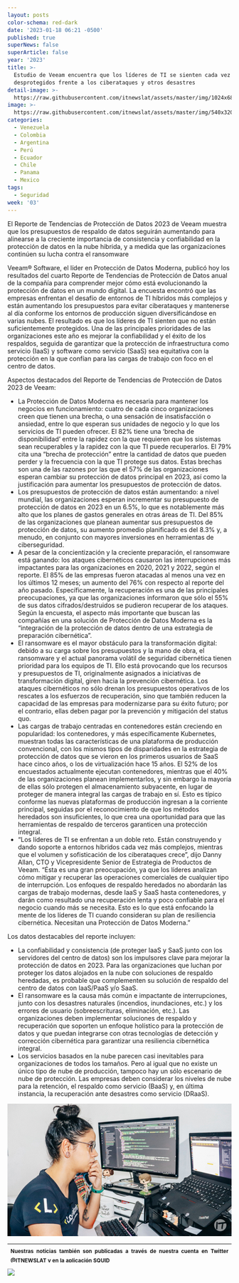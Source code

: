 ```yaml
---
layout: posts
color-schema: red-dark
date: '2023-01-18 06:21 -0500'
published: true
superNews: false
superArticle: false
year: '2023'
title: >-
  Estudio de Veeam encuentra que los líderes de TI se sienten cada vez más
  desprotegidos frente a los ciberataques y otros desastres 
detail-image: >-
  https://raw.githubusercontent.com/itnewslat/assets/master/img/1024x680/soporte-ti-g.jpg
image: >-
  https://raw.githubusercontent.com/itnewslat/assets/master/img/540x320/soporte-ti-p.jpg
categories:
  - Venezuela
  - Colombia
  - Argentina
  - Perú
  - Ecuador
  - Chile
  - Panama
  - Mexico
tags:
  - Seguridad
week: '03'
---
```

El Reporte de Tendencias de Protección de Datos 2023 de Veeam muestra que los presupuestos de respaldo de datos seguirán aumentando para alinearse a la creciente importancia de consistencia y confiabilidad en la protección de datos en la nube hibrida, y a medida que las organizaciones continúen su lucha contra el ransomware 

Veeam® Software, el líder en Protección de Datos Moderna, publicó hoy los resultados del cuarto Reporte de Tendencias de Protección de Datos anual de la compañía para comprender mejor cómo está evolucionando la protección de datos en un mundo digital. La encuesta encontró que las empresas enfrentan el desafío de entornos de TI híbridos más complejos y están aumentando los presupuestos para evitar ciberataques y mantenerse al día conforme los entornos de producción siguen diversificándose en varias nubes. El resultado es que los líderes de TI sienten que no están suficientemente protegidos. Una de las principales prioridades de las organizaciones este año es mejorar la confiabilidad y el éxito de los respaldos, seguida de garantizar que la protección de infraestructura como servicio (IaaS) y software como servicio (SaaS) sea equitativa con la protección en la que confían para las cargas de trabajo con foco en el centro de datos. 

Aspectos destacados del Reporte de Tendencias de Protección de Datos 2023 de Veeam: 

- La Protección de Datos Moderna es necesaria para mantener los negocios en funcionamiento: cuatro de cada cinco organizaciones creen que tienen una brecha, o una sensación de insatisfacción o ansiedad, entre lo que esperan sus unidades de negocio y lo que los servicios de TI pueden ofrecer. El 82% tiene una ‘brecha de disponibilidad’ entre la rapidez con la que requieren que los sistemas sean recuperables y la rapidez con la que TI puede recuperarlos. El 79% cita una “brecha de protección” entre la cantidad de datos que pueden perder y la frecuencia con la que TI protege sus datos. Estas brechas son una de las razones por las que el 57% de las organizaciones esperan cambiar su protección de datos principal en 2023, así como la justificación para aumentar los presupuestos de protección de datos. 
- Los presupuestos de protección de datos están aumentando: a nivel mundial, las organizaciones esperan incrementar su presupuesto de protección de datos en 2023 en un 6.5%, lo que es notablemente más alto que los planes de gastos generales en otras áreas de TI. Del 85% de las organizaciones que planean aumentar sus presupuestos de protección de datos, su aumento promedio planificado es del 8.3% y, a menudo, en conjunto con mayores inversiones en herramientas de ciberseguridad. 
- A pesar de la concientización y la creciente preparación, el ransomware está ganando: los ataques cibernéticos causaron las interrupciones más impactantes para las organizaciones en 2020, 2021 y 2022, según el reporte. El 85% de las empresas fueron atacadas al menos una vez en los últimos 12 meses; un aumento del 76% con respecto al reporte del año pasado. Específicamente, la recuperación es una de las principales preocupaciones, ya que las organizaciones informaron que sólo el 55% de sus datos cifrados/destruidos se pudieron recuperar de los ataques. Según la encuesta, el aspecto más importante que buscan las compañías en una solución de Protección de Datos Moderna es la “integración de la protección de datos dentro de una estrategia de preparación cibernética”. 
- El ransomware es el mayor obstáculo para la transformación digital: debido a su carga sobre los presupuestos y la mano de obra, el ransomware y el actual panorama volátil de seguridad cibernética tienen prioridad para los equipos de TI. Ello está provocando que los recursos y presupuestos de TI, originalmente asignados a iniciativas de transformación digital, giren hacia la prevención cibernética. Los ataques cibernéticos no sólo drenan los presupuestos operativos de los rescates a los esfuerzos de recuperación, sino que también reducen la capacidad de las empresas para modernizarse para su éxito futuro; por el contrario, ellas deben pagar por la prevención y mitigación del status quo. 
- Las cargas de trabajo centradas en contenedores están creciendo en popularidad: los contenedores, y más específicamente Kubernetes, muestran todas las características de una plataforma de producción convencional, con los mismos tipos de disparidades en la estrategia de protección de datos que se vieron en los primeros usuarios de SaaS hace cinco años, o los de virtualización hace 15 años. El 52% de los encuestados actualmente ejecutan contenedores, mientras que el 40% de las organizaciones planean implementarlos, y sin embargo la mayoría de ellas sólo protegen el almacenamiento subyacente, en lugar de proteger de manera integral las cargas de trabajo en sí. Esto es típico conforme las nuevas plataformas de producción ingresan a la corriente principal, seguidas por el reconocimiento de que los métodos heredados son insuficientes, lo que crea una oportunidad para que las herramientas de respaldo de terceros garanticen una protección integral. 
- “Los líderes de TI se enfrentan a un doble reto. Están construyendo y dando soporte a entornos híbridos cada vez más complejos, mientras que el volumen y sofisticación de los ciberataques crece”, dijo Danny Allan, CTO y Vicepresidente Senior de Estrategia de Productos de Veeam. “Ésta es una gran preocupación, ya que los líderes analizan cómo mitigar y recuperar las operaciones comerciales de cualquier tipo de interrupción. Los enfoques de respaldo heredados no abordarán las cargas de trabajo modernas, desde IaaS y SaaS hasta contenedores, y darán como resultado una recuperación lenta y poco confiable para el negocio cuando más se necesita. Esto es lo que está enfocando la mente de los líderes de TI cuando consideran su plan de resiliencia cibernética. Necesitan una Protección de Datos Moderna.”

Los datos destacables del reporte incluyen: 

- La confiabilidad y consistencia (de proteger IaaS y SaaS junto con los servidores del centro de datos) son los impulsores clave para mejorar la protección de datos en 2023. Para las organizaciones que luchan por proteger los datos alojados en la nube con soluciones de respaldo heredadas, es probable que complementen su solución de respaldo del centro de datos con IaaS/PaaS y/o SaaS. 
- El ransomware es la causa más común e impactante de interrupciones, junto con los desastres naturales (incendios, inundaciones, etc.) y los errores de usuario (sobreescrituras, eliminación, etc.). Las organizaciones deben implementar soluciones de respaldo y recuperación que soporten un enfoque holístico para la protección de datos y que puedan integrarse con otras tecnologías de detección y corrección cibernética para garantizar una resiliencia cibernética integral. 
- Los servicios basados en la nube parecen casi inevitables para organizaciones de todos los tamaños. Pero al igual que no existe un único tipo de nube de producción, tampoco hay un sólo escenario de nube de protección. Las empresas deben considerar los niveles de nube para la retención, el respaldo como servicio (BaaS) y, en última instancia, la recuperación ante desastres como servicio (DRaaS).

![](https://raw.githubusercontent.com/itnewslat/assets/master/img/540x320/soporte-ti-p.jpg)

<table style="height: 42px;" width="569">
<tbody>
<tr>
<td style="text-align: justify;"><sub><strong>Nuestras noticias también son publicadas a través de nuestra cuenta en Twitter <a href="https://twitter.com/itnewslat?lang=es">@ITNEWSLAT</a> y en la aplicación <a href="https://squidapp.co/en/">SQUID</a></strong></sub></td>
</tr>
</tbody>
</table>

<img src="https://tracker.metricool.com/c3po.jpg?hash=56f88a41e39ab42c063cc51676587a04"/>